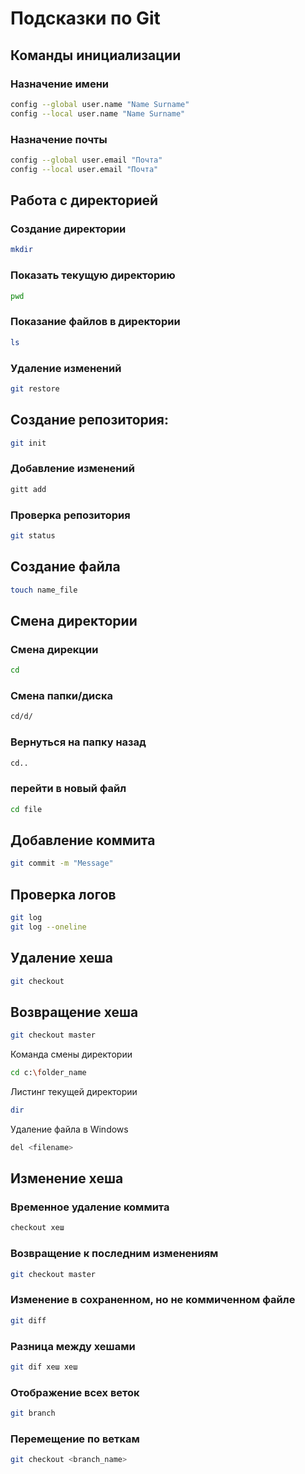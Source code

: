 # Подсказки по Git
## Команды инициализации
### Назначение имени
```sh 
config --global user.name "Name Surname"
config --local user.name "Name Surname"
```
### Назначение почты
```sh
config --global user.email "Почта"
config --local user.email "Почта"
```
## Работа с директорией
### Создание директории
```sh
mkdir
```
### Показать текущую директорию
```sh
pwd
```
### Показание файлов в директории
```sh
ls
```
### Удаление изменений
```sh
git restore
```
## Создание репозитория:
```sh
git init
```
### Добавление изменений
```sh
gitt add
```
### Проверка репозитория
```sh
git status
```
## Создание файла
```sh
touch name_file
```
## Смена директории
### Смена дирекции
```sh
cd
```
### Смена папки/диска
```sh
cd/d/
```
### Вернуться на папку назад
```sh
cd..
```
### перейти в новый файл
```sh
cd file
```
## Добавление коммита
```sh
git commit -m "Message"
```
## Проверка логов
```sh
git log
git log --oneline
```
## Удаление хеша
```sh
git checkout 
```
## Возвращение хеша
```sh
git checkout master
```

Команда смены директории
```sh
cd c:\folder_name
```


Листинг текущей директории
```sh
dir
```

Удаление файла в Windows
```sh
del <filename>
```
## Изменение хеша
### Временное удаление коммита
```sh
checkout хеш
```
### Возвращение к последним изменениям
```sh
git checkout master
```
### Изменение в сохраненном, но не коммиченном файле
```sh
git diff
```
### Разница между хешами
```sh
git dif хеш хеш
```
### Отображение всех веток
```sh
git branch
```

### Перемещение по веткам
```sh
git checkout <branch_name>
```